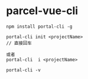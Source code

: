 # parcel-vue-cli

```
npm install portal-cli -g
```

```
portal-cli init <projectName>
// 直接回车

或者
portal-cli  i <projectName>
```

```
portal-cli -v
```
